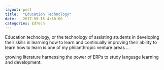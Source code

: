 ```yaml
---
layout: post
title:  "Education Technology"
date:   2017-09-15 4:30:00
categories: EdTech
---
```


Education technology, or the technology of assisting students in developing their skills in learning how to learn and continually improving their ability to learn how to learn is one of my philanthropic venture areas ...

growing literature harnessing the power of ERPs to study language learning and development.
